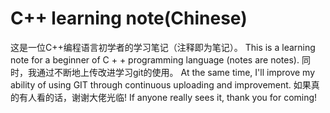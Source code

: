 # C++ learning note(Chinese)

这是一位C++编程语言初学者的学习笔记（注释即为笔记）。
This is a learning note for a beginner of C + + programming language (notes are notes).
同时，我通过不断地上传改进学习git的使用。
At the same time, I'll improve my ability of using GIT through continuous uploading and improvement.
如果真的有人看的话，谢谢大佬光临!
If anyone really sees it, thank you for coming!

